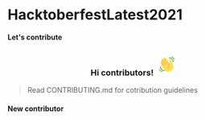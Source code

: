 # HacktoberfestLatest2021

**Let's contribute**

<h3 align="center">
    Hi contributors!
    <img src="wave.gif" 
         alt="Waving hand animated gif"
         height="45"
         width="45" />
</h3>

> Read CONTRIBUTING.md for cotribution guidelines
<h4> New contributor </h4>
